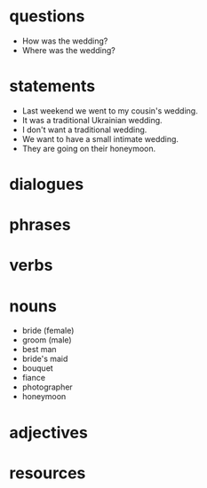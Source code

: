 # questions
- How was the wedding?
- Where was the wedding?

# statements

- Last weekend we went to my cousin's wedding.
- It was a traditional Ukrainian wedding.
- I don't want a traditional wedding.
- We want to have a small intimate wedding.
- They are going on their honeymoon.



# dialogues

# phrases

# verbs



# nouns
- bride (female)
- groom (male)
- best man
- bride's maid
- bouquet
- fiance
- photographer
- honeymoon




# adjectives

# resources

